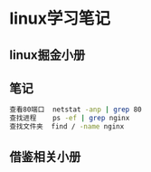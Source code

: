 # linux学习笔记

## linux掘金小册


## 笔记
``` bash
查看80端口  netstat -anp | grep 80
查找进程    ps -ef | grep nginx 
查找文件夹  find / -name nginx
````

## 借鉴相关小册
